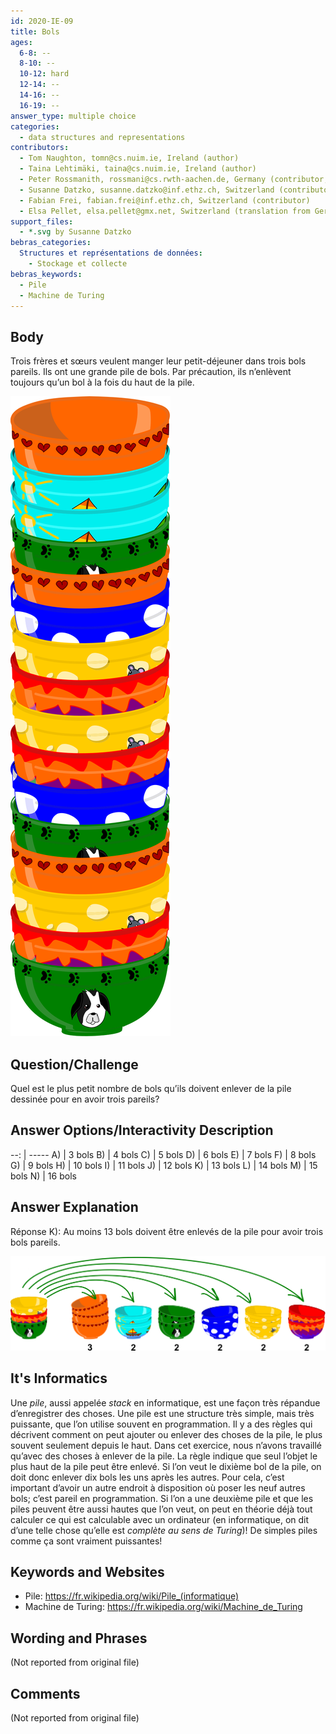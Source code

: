 ```yaml
---
id: 2020-IE-09
title: Bols
ages:
  6-8: --
  8-10: --
  10-12: hard
  12-14: --
  14-16: --
  16-19: --
answer_type: multiple choice
categories:
  - data structures and representations
contributors:
  - Tom Naughton, tomn@cs.nuim.ie, Ireland (author)
  - Taina Lehtimäki, taina@cs.nuim.ie, Ireland (author)
  - Peter Rossmanith, rossmani@cs.rwth-aachen.de, Germany (contributor, translation from English into German)
  - Susanne Datzko, susanne.datzko@inf.ethz.ch, Switzerland (contributor, graphics)
  - Fabian Frei, fabian.frei@inf.ethz.ch, Switzerland (contributor)
  - Elsa Pellet, elsa.pellet@gmx.net, Switzerland (translation from German into French)
support_files:
  - *.svg by Susanne Datzko
bebras_categories:
  Structures et représentations de données:
    - Stockage et collecte
bebras_keywords:
  - Pile
  - Machine de Turing
---
```



## Body

Trois frères et sœurs veulent manger leur petit-déjeuner dans trois bols pareils. Ils ont une grande pile de bols. Par précaution, ils n’enlèvent toujours qu’un bol à la fois du haut de la pile.

![](graphics/2020-IE-09_taskbody1-compatible.svg "Pile de bols (70px)")


## Question/Challenge

Quel est le plus petit nombre de bols qu’ils doivent enlever de la pile dessinée pour en avoir trois pareils?


## Answer Options/Interactivity Description

--: | -----
 A) | 3 bols
 B) | 4 bols
 C) | 5 bols
 D) | 6 bols
 E) | 7 bols
 F) | 8 bols
 G) | 9 bols
 H) | 10 bols
 I) | 11 bols
 J) | 12 bols
 K) | 13 bols
 L) | 14 bols
 M) | 15 bols
 N) | 16 bols


## Answer Explanation

Réponse K): Au moins 13 bols doivent être enlevés de la pile pour avoir trois bols pareils.

![](graphics/2020-IE-09_explanationB-compatible.svg "Explication (550px)")


## It's Informatics

Une _pile_, aussi appelée _stack_ en informatique, est une façon très répandue d’enregistrer des choses. Une pile est une structure très simple, mais très puissante, que l’on utilise souvent en programmation. Il y a des règles qui décrivent comment on peut ajouter ou enlever des choses de la pile, le plus souvent seulement depuis le haut. Dans cet exercice, nous n’avons travaillé qu’avec des choses à enlever de la pile. La règle indique que seul l’objet le plus haut de la pile peut être enlevé. Si l’on veut le dixième bol de la pile, on doit donc enlever dix bols les uns après les autres. Pour cela, c’est important d’avoir un autre endroit à disposition où poser les neuf autres bols; c’est pareil en programmation. Si l’on a une deuxième pile et que les piles peuvent être aussi hautes que l’on veut, on peut en théorie déjà tout calculer ce qui est calculable avec un ordinateur (en informatique, on dit d’une telle chose qu’elle est _complète au sens de Turing_)! De simples piles comme ça sont vraiment puissantes!


## Keywords and Websites

 - Pile: https://fr.wikipedia.org/wiki/Pile_(informatique)
 - Machine de Turing: https://fr.wikipedia.org/wiki/Machine_de_Turing


## Wording and Phrases

(Not reported from original file)


## Comments

(Not reported from original file)
